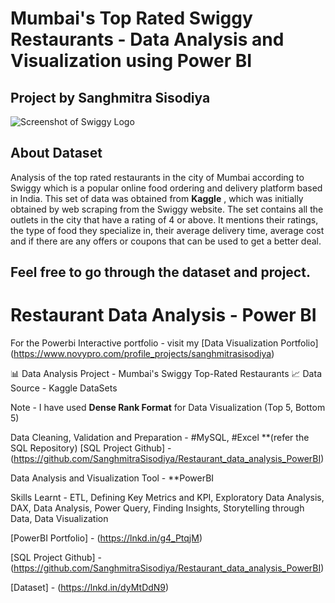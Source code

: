 # Mumbai's Top Rated Swiggy Restaurants - Data Analysis and Visualization using Power BI  
## Project by Sanghmitra Sisodiya 
![Screenshot of Swiggy Logo](https://i0.wp.com/logotaglines.com/wp-content/uploads/2021/01/Swiggy-Logo-Tagline-Slogan.jpg?fit=1200%2C900&ssl=1)

## About Dataset
Analysis of the top rated restaurants in the city of Mumbai according to Swiggy which is a popular online food ordering and delivery platform based in India. 
This set of data was obtained from **Kaggle** , which was initially obtained by web scraping from the Swiggy website.
The set contains all the outlets in the city that have a rating of 4 or above. 
It mentions their ratings, the type of food they specialize in, their average delivery time, average cost and if there are any offers or coupons that can be used to get a better deal.

## Feel free to go through the dataset and project.

# Restaurant Data Analysis - Power BI
For the Powerbi Interactive portfolio - visit my [Data Visualization Portfolio] (https://www.novypro.com/profile_projects/sanghmitrasisodiya)

📊 Data Analysis Project - Mumbai's Swiggy Top-Rated Restaurants
📈 
Data Source - Kaggle DataSets

Note - I have used **Dense Rank Format** for Data Visualization (Top 5, Bottom 5)

Data Cleaning, Validation and Preparation - #MySQL, #Excel **(refer the SQL Repository)
[SQL Project Github] - (https://github.com/SanghmitraSisodiya/Restaurant_data_analysis_PowerBI)

Data Analysis and Visualization Tool - **PowerBI  

Skills Learnt - 
ETL, Defining Key Metrics and KPI, Exploratory Data Analysis, DAX, Data Analysis, Power Query, Finding Insights, Storytelling through Data, Data Visualization

[PowerBI Portfolio] - (https://lnkd.in/g4_PtqjM)

[SQL Project Github] - (https://github.com/SanghmitraSisodiya/Restaurant_data_analysis_PowerBI)

[Dataset] - (https://lnkd.in/dyMtDdN9)
